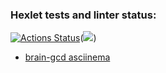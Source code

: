 ### Hexlet tests and linter status:
[![Actions Status](https://github.com/pzproger/php-project-45/workflows/hexlet-check/badge.svg)](https://github.com/pzproger/php-project-45/actions)(<a href="https://codeclimate.com/github/pzproger/php-project-45/maintainability"><img src="https://api.codeclimate.com/v1/badges/dade4698bf1e1f668df8/maintainability" /></a>)

- <a href="https://asciinema.org/a/5xSltkgpFMonzi23M3eZNEXvB">brain-gcd asciinema </a>
